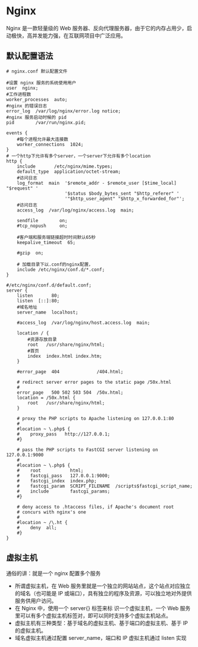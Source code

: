 # Nginx

Nginx 是一款轻量级的 Web 服务器、反向代理服务器，由于它的内存占用少，启动极快，高并发能力强，在互联网项目中广泛应用。

## 默认配置语法

```shell
# nginx.conf 默认配置文件

#设置 nginx 服务的系统使用用户
user  nginx;
#工作进程数
worker_processes  auto;
#nginx 的错误日志
error_log  /var/log/nginx/error.log notice;
#nginx 服务启动时候的 pid
pid        /var/run/nginx.pid;

events {
    #每个进程允许最大连接数
    worker_connections  1024;
}
# 一个http下允许有多个server，一个server下允许有多个location
http {
    include       /etc/nginx/mime.types;
    default_type  application/octet-stream;
    #访问日志
    log_format  main  '$remote_addr - $remote_user [$time_local] "$request" '
                      '$status $body_bytes_sent "$http_referer" '
                      '"$http_user_agent" "$http_x_forwarded_for"';
    #访问日志
    access_log  /var/log/nginx/access.log  main;

    sendfile        on;
    #tcp_nopush     on;

    #客户端和服务端链接超时时间默认65秒
    keepalive_timeout  65;

    #gzip  on;

    # 加载目录下以.conf的nginx配置，
    include /etc/nginx/conf.d/*.conf;
}
```

```shell
#/etc/nginx/conf.d/default.conf;
server {
    listen       80;
    listen  [::]:80;
    #域名地址
    server_name  localhost;

    #access_log  /var/log/nginx/host.access.log  main;

    location / {
        #资源存放目录
        root   /usr/share/nginx/html;
        #首页
        index  index.html index.htm;
    }

    #error_page  404              /404.html;

    # redirect server error pages to the static page /50x.html
    #
    error_page   500 502 503 504  /50x.html;
    location = /50x.html {
        root   /usr/share/nginx/html;
    }

    # proxy the PHP scripts to Apache listening on 127.0.0.1:80
    #
    #location ~ \.php$ {
    #    proxy_pass   http://127.0.0.1;
    #}

    # pass the PHP scripts to FastCGI server listening on 127.0.0.1:9000
    #
    #location ~ \.php$ {
    #    root           html;
    #    fastcgi_pass   127.0.0.1:9000;
    #    fastcgi_index  index.php;
    #    fastcgi_param  SCRIPT_FILENAME  /scripts$fastcgi_script_name;
    #    include        fastcgi_params;
    #}

    # deny access to .htaccess files, if Apache's document root
    # concurs with nginx's one
    #
    #location ~ /\.ht {
    #    deny  all;
    #}
}
```

## 虚拟主机

通俗的讲：就是一个 nginx 配置多个服务

- 所谓虚拟主机，在 Web 服务里就是一个独立的网站站点，这个站点对应独立的域名（也可能是 IP 或端口），具有独立的程序及资源，可以独立地对外提供服务供用户访问。
- 在 Nginx 中，使用一个 server{} 标签来标
  识一个虚拟主机，一个 Web 服务里可以有多个虚拟主机标签对，即可以同时支持多个虚拟主机站点。
- 虚拟主机有三种类型：基于域名的虚拟主机、基于端口的虚拟主机、基于 IP 的虚拟主机。
- 域名虚拟主机通过配置 server_name，端口和 IP 虚拟主机通过 listen 实现
